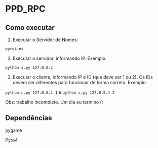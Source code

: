 # PPD_RPC

## Como executar

1. Executar o Servidor de Nomes:

```pyro4-ns```
 
2. Executar o servidor, informando IP. Exemplo:

```python s.py 127.0.0.1```

3. Executar o cliente, informando IP e ID (que deve ser 1 ou 2). Os IDs devem ser diferentes para funcionar de forma correta. Exemplo:

```python c.py 127.0.0.1 1``` e ```python c.py 127.0.0.1 2```

Obs: trabalho incompleto. Um dia eu termino (:

## Dependências

pygame

Pyro4
